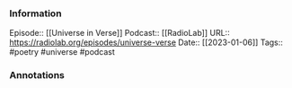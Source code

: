 ### Information

Episode:: [[Universe in Verse]]
Podcast:: [[RadioLab]]
URL:: https://radiolab.org/episodes/universe-verse
Date:: [[2023-01-06]]
Tags:: #poetry #universe 
#podcast


### Annotations

